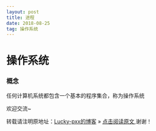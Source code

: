 ```yaml
---
layout: post
title: 进程
date: 2018-08-25
tag: 操作系统
--- 
```


# 操作系统

### 概念

任何计算机系统都包含一个基本的程序集合，称为操作系统


欢迎交流~

转载请注明原地址：[Lucky-pxx的博客](http://www.bingoxin.top) » [点击阅读原文](http://www.bingoxin.top/2018/08/%E8%BF%9B%E7%A8%8B/),谢谢！
